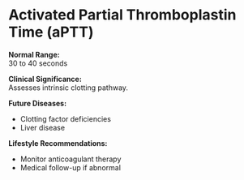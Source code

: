 # Activated Partial Thromboplastin Time (aPTT)

**Normal Range:**  
30 to 40 seconds

**Clinical Significance:**  
Assesses intrinsic clotting pathway.

**Future Diseases:**  
- Clotting factor deficiencies  
- Liver disease

**Lifestyle Recommendations:**  
- Monitor anticoagulant therapy  
- Medical follow-up if abnormal
